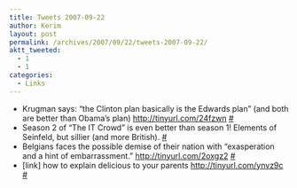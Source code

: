 ```yaml
---
title: Tweets 2007-09-22
author: Kerim
layout: post
permalink: /archives/2007/09/22/tweets-2007-09-22/
aktt_tweeted:
  - 1
  - 1
categories:
  - Links
---
```

  * Krugman says: &#8220;the Clinton plan basically is the Edwards plan&#8221; (and both are better than Obama&#8217;s plan) <a href="http://tinyurl.com/24fzwn" onclick="_gaq.push(['_trackEvent', 'outbound-article', 'http://tinyurl.com/24fzwn', 'http://tinyurl.com/24fzwn']);"  rel="nofollow">http://tinyurl.com/24fzwn</a> <a href="http://twitter.com/kerim/statuses/285134392" onclick="_gaq.push(['_trackEvent', 'outbound-article', 'http://twitter.com/kerim/statuses/285134392', '#']);" >#</a>
  * Season 2 of &#8220;The IT Crowd&#8221; is even better than season 1! Elements of Seinfeld, but sillier (and more British). <a href="http://twitter.com/kerim/statuses/285274952" onclick="_gaq.push(['_trackEvent', 'outbound-article', 'http://twitter.com/kerim/statuses/285274952', '#']);" >#</a>
  * Belgians faces the possible demise of their nation with &#8220;exasperation and a hint of embarrassment.&#8221; <a href="http://tinyurl.com/2oxgz2" onclick="_gaq.push(['_trackEvent', 'outbound-article', 'http://tinyurl.com/2oxgz2', 'http://tinyurl.com/2oxgz2']);"  rel="nofollow">http://tinyurl.com/2oxgz2</a> <a href="http://twitter.com/kerim/statuses/285277262" onclick="_gaq.push(['_trackEvent', 'outbound-article', 'http://twitter.com/kerim/statuses/285277262', '#']);" >#</a>
  * [link] how to explain delicious to your parents <a href="http://tinyurl.com/ynvz9c" onclick="_gaq.push(['_trackEvent', 'outbound-article', 'http://tinyurl.com/ynvz9c', 'http://tinyurl.com/ynvz9c']);"  rel="nofollow">http://tinyurl.com/ynvz9c</a> <a href="http://twitter.com/kerim/statuses/285309822" onclick="_gaq.push(['_trackEvent', 'outbound-article', 'http://twitter.com/kerim/statuses/285309822', '#']);" >#</a>

